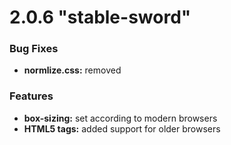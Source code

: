 # 2.0.6 "stable-sword"

### Bug Fixes
* **normlize.css:** removed

### Features
* **box-sizing:** set according to modern browsers
* **HTML5 tags:** added support for older browsers
